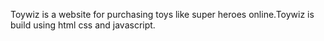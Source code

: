 Toywiz is a website for purchasing toys like super heroes online.Toywiz is build using html css and javascript. 
